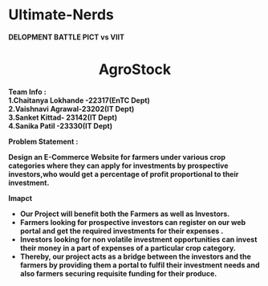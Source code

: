 
# Ultimate-Nerds
<b>DELOPMENT BATTLE PICT vs VIIT<b><br>
<h1 align='center'> AgroStock  </h1>

<b>**Team Info** : <b><br>
1.Chaitanya Lokhande -22317(EnTC Dept)<br>
2.Vaishnavi Agrawal-23202(IT Dept)<br>
3.Sanket Kittad- 23142(IT Dept)<br>
4.Sanika Patil -23330(IT Dept)<br>


<b>**Problem Statement** : <b>
<p>Design an E-Commerce Website for farmers under various crop categories where they can apply for investments by 
prospective investors,who would get a  percentage of profit proportional to their investment.<p>

**Imapct**
- Our Project will benefit both the Farmers as well as Investors.
- Farmers looking for prospective investors can register on our web portal and get the required investments for their expenses .
- Investors looking for non volatile investment opportunities can invest their money in a part of  expenses of a  particular crop category.
- Thereby, our project acts as a bridge between the investors and the farmers by providing them a portal to fulfil their investment needs and also
farmers securing requisite funding for their produce. 
